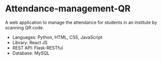 # Attendance-management-QR
  A web application to manage the attendance for students in an institute by scanning QR code.

* Languages: Python, HTML, CSS, JavaScript
* Library: React JS
* REST API: Flask-RESTful
* Database: MySQL

